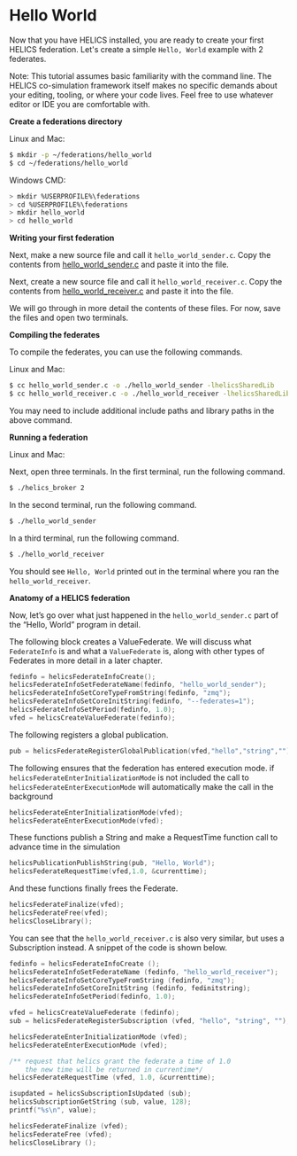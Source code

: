 # Hello World

Now that you have HELICS installed, you are ready to create your first
HELICS federation. Let's create a simple `Hello, World` example with 2
federates.

<div class="admonition note">

Note: This tutorial assumes basic familiarity with the command line. The
HELICS co-simulation framework itself makes no specific demands about
your editing, tooling, or where your code lives. Feel free to use
whatever editor or IDE you are comfortable with.

</div>

**Create a federations directory**

Linux and Mac:

```bash
$ mkdir -p ~/federations/hello_world
$ cd ~/federations/hello_world
```

Windows CMD:

```bash
> mkdir %USERPROFILE%\federations
> cd %USERPROFILE%\federations
> mkdir hello_world
> cd hello_world
```

**Writing your first federation**

Next, make a new source file and call it `hello_world_sender.c`. Copy
the contents from
[hello\_world\_sender.c](https://github.com/GMLC-TDC/HELICS-Examples/blob/bdbdf4e/c/hello_world/hello_world_sender.c)
and paste it into the file.

Next, create a new source file and call it `hello_world_receiver.c`.
Copy the contents from
[hello\_world\_receiver.c](https://github.com/GMLC-TDC/HELICS-Examples/blob/bdbdf4e/c/hello_world/hello_world_receiver.c)
and paste it into the file.

We will go through in more detail the contents of these files. For now,
save the files and open two terminals.

**Compiling the federates**

To compile the federates, you can use the following commands.

Linux and Mac:

```bash
$ cc hello_world_sender.c -o ./hello_world_sender -lhelicsSharedLib
$ cc hello_world_receiver.c -o ./hello_world_receiver -lhelicsSharedLib
```

You may need to include additional include paths and library paths in
the above command.

**Running a federation**

Linux and Mac:

Next, open three terminals. In the first terminal, run the following
command.

```bash
$ ./helics_broker 2
```

In the second terminal, run the following command.

```bash
$ ./hello_world_sender
```

In a third terminal, run the following command.

```bash
$ ./hello_world_receiver
```

You should see `Hello, World` printed out in the terminal where you ran
the `hello_world_receiver`.

**Anatomy of a HELICS federation**

Now, let’s go over what just happened in the `hello_world_sender.c` part
of the “Hello, World” program in detail.

The following block creates a ValueFederate. We will discuss what
`FederateInfo` is and what a `ValueFederate` is, along with other types
of Federates in more detail in a later chapter.

```c
fedinfo = helicsFederateInfoCreate();
helicsFederateInfoSetFederateName(fedinfo, "hello_world_sender");
helicsFederateInfoSetCoreTypeFromString(fedinfo, "zmq");
helicsFederateInfoSetCoreInitString(fedinfo, "--federates=1");
helicsFederateInfoSetPeriod(fedinfo, 1.0);
vfed = helicsCreateValueFederate(fedinfo);
```

The following registers a global publication.

```c
pub = helicsFederateRegisterGlobalPublication(vfed,"hello","string","");
```

The following ensures that the federation has entered execution mode.
if `helicsFederateEnterInitializationMode` is not included the call to
`helicsFederateEnterExecutionMode` will automatically make the call in the background

```c
helicsFederateEnterInitializationMode(vfed);
helicsFederateEnterExecutionMode(vfed);
```

These functions publish a String and make a RequestTime function call to
advance time in the simulation

```c
helicsPublicationPublishString(pub, "Hello, World");
helicsFederateRequestTime(vfed,1.0, &currenttime);
```

And these functions finally frees the Federate.

```c
helicsFederateFinalize(vfed);
helicsFederateFree(vfed);
helicsCloseLibrary();
```

You can see that the `hello_world_receiver.c` is also very similar, but
uses a Subscription instead. A snippet of the code is shown below.

```c
fedinfo = helicsFederateInfoCreate ();
helicsFederateInfoSetFederateName (fedinfo, "hello_world_receiver");
helicsFederateInfoSetCoreTypeFromString (fedinfo, "zmq");
helicsFederateInfoSetCoreInitString (fedinfo, fedinitstring);
helicsFederateInfoSetPeriod(fedinfo, 1.0);

vfed = helicsCreateValueFederate (fedinfo);
sub = helicsFederateRegisterSubscription (vfed, "hello", "string", "");

helicsFederateEnterInitializationMode (vfed);
helicsFederateEnterExecutionMode (vfed);

/** request that helics grant the federate a time of 1.0
    the new time will be returned in currentime*/
helicsFederateRequestTime (vfed, 1.0, &currenttime);

isupdated = helicsSubscriptionIsUpdated (sub);
helicsSubscriptionGetString (sub, value, 128);
printf("%s\n", value);

helicsFederateFinalize (vfed);
helicsFederateFree (vfed);
helicsCloseLibrary ();
```
